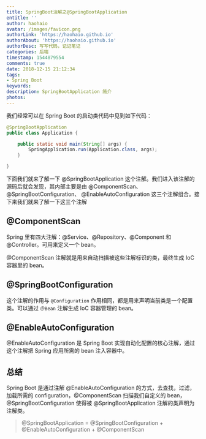 ```yaml
---
title: SpringBoot注解之@SpringBootApplication
entitle: ''
author: haohaio
avatar: /images/favicon.png
authorLink: 'https://haohaio.github.io'
authorAbout: 'https://haohaio.github.io'
authorDesc: 写写代码，记记笔记
categories: 后端
timestamp: 1544879554
comments: true
date: 2018-12-15 21:12:34
tags:
- Spring Boot
keywords: 
description: SpringBootApplication 简介
photos:
---
```


我们经常可以在 Spring Boot 的启动类代码中见到如下代码：

```java
@SpringBootApplication
public class Application {

    public static void main(String[] args) {
        SpringApplication.run(Application.class, args);
    }

}
```

下面我们就来了解一下 @SpringBootApplication 这个注解。我们进入该注解的源码后就会发现，其内部主要是由 @ComponentScan、 @SpringBootConfiguration、 @EnableAutoConfiguration 这三个注解组合。接下来我们就来了解一下这三个注解

## @ComponentScan

Spring 里有四大注解：@Service、@Repository、@Component 和 @Controller。可用来定义一个 bean。

@ComponentScan 注解就是用来自动扫描被这些注解标识的类，最终生成 IoC 容器里的 bean。

## @SpringBootConfiguration

这个注解的作用与 `@Configuration` 作用相同，都是用来声明当前类是一个配置类。可以通过 `＠Bean` 注解生成 IoC 容器管理的 bean。

## @EnableAutoConfiguration

@EnableAutoConfiguration 是 Spring Boot 实现自动化配置的核心注解，通过这个注解把 Spring 应用所需的 bean 注入容器中。

## 总结

Spring Boot 是通过注解 @EnableAutoConfiguration 的方式，去查找，过滤，加载所需的 configuration，@ComponentScan 扫描我们自定义的 bean，@SpringBootConfiguration 使得被 @SpringBootApplication 注解的类声明为注解类。

> @SpringBootApplication = @SpringBootConfiguration + @EnableAutoConfiguration + @ComponentScan
